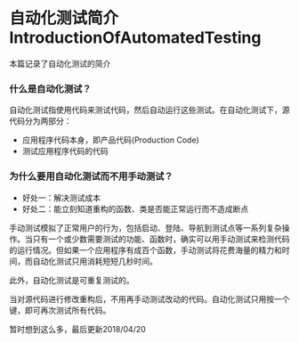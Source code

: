 # 自动化测试简介IntroductionOfAutomatedTesting
本篇记录了自动化测试的简介

### 什么是自动化测试？
自动化测试指使用代码来测试代码，然后自动运行这些测试。在自动化测试下，源代码分为两部分：

* 应用程序代码本身，即产品代码(Production Code)
* 测试应用程序代码的代码

### 为什么要用自动化测试而不用手动测试？

* 好处一：解决测试成本
* 好处二：能立刻知道重构的函数、类是否能正常运行而不造成断点

手动测试模拟了正常用户的行为，包括启动、登陆、导航到测试点等一系列复杂操作。当只有一个或少数需要测试的功能、函数时，确实可以用手动测试来检测代码的运行情况。但如果一个应用程序有成百个函数，手动测试将花费海量的精力和时间，而自动化测试只用消耗短短几秒时间。

此外，自动化测试是可重复测试的。

当对源代码进行修改重构后，不用再手动测试改动的代码。自动化测试只用按一个键，即可再次测试所有代码。

暂时想到这么多，最后更新2018/04/20
